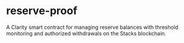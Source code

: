 # reserve-proof
A Clarity smart contract for managing reserve balances with threshold monitoring and authorized withdrawals on the Stacks blockchain.
